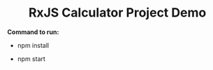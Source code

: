 <h1 align="center"> RxJS Calculator Project Demo </h1>
<p><b>Command to run:</b></p>

  - npm install
  
  - npm start
